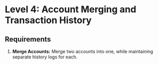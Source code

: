 # Level 4: Account Merging and Transaction History

## Requirements
1. **Merge Accounts:** Merge two accounts into one, while maintaining separate history logs for each.
